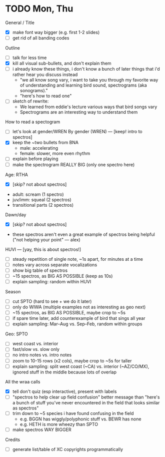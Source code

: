 # TODO Mon, Thu

General / Title
- [x] make font way bigger (e.g. first 1-2 slides)
- [ ] get rid of all banding codes

Outline
- [ ] talk for less time
- [x] kill all visual sub-bullets, and don't explain them
- [ ] i already know these things, i don't know a bunch of later things that i'd rather hear you discuss instead
  - "we all know song vary, i want to take you through my favorite way of understanding and learning bird sound,
    spectrograms (aka sonograms)."
  - "here's how to read one"
- [ ] sketch of rewrite:
  - We learned from eddie's lecture various ways that bird songs vary
  - Spectrograms are an interesting way to understand them

How to read a spectogram
- [ ] let's look at gender/WREN
By gender (WREN) — [keep! intro to spectros]
- [x] keep the ~two bullets from BNA
  - male: accelerating
  - female: slower, more even rhythm
- [ ] explain before playing
- [ ] make the spectrogram REALLY BIG (only one spectro here)

Age: RTHA
- [x] [skip? not about spectros]
- adult: scream (1 spectro)
- juv/imm: squeal (2 spectros)
- transitional parts (2 spectros)

Dawn/day
- [x] [skip? not about spectros]
- these spectros aren't even a great example of spectros being helpful ("not helping your point" — alex)

HUVI — [yay, this is about spectros!]
- [ ] steady repetition of single note, ~1s apart, for minutes at a time
- [ ] notes vary across separate vocalizations
- [ ] show big table of spectros
- [ ] ~15 spectros, as BIG AS POSSIBLE (keep as 10s)
- [ ] explain sampling: random within HUVI

Season
- [ ] cut SPTO (hard to see + we do it later)
- [ ] only do WIWA (multiple examples not as interesting as geo next)
- [ ] ~15 spectros, as BIG AS POSSIBLE, maybe crop to ~5s
- [ ] if spare time later, add counterexample of bird that sings all year
- [ ] explain sampling: Mar–Aug vs. Sep–Feb, random within groups

Geo: SPTO
- [ ] west coast vs. interior
- [ ] fast/slow vs. slow only
- [ ] no intro notes vs. intro notes
- [ ] zoom to 10-15 rows (x2 cols), maybe crop to ~5s for taller
- [ ] explain sampling: split west coast (~CA) vs. interior (~AZ/CO/MX), ignored stuff in the middle because lots of overlap

All the wraa calls
- [x] tell don't quiz (esp interactive), present with labels
- [ ] "spectros to help clear up field confusion" better message than "here's a bunch of stuff you've never encountered in
  the field that looks similar as spectros"
- [ ] trim down to ~5 species i have found confusing in the field
  - e.g. BGGN has wiggly/polyphonic stuff vs. BEWR has none
  - e.g. HETH is more wheezy than SPTO
- [ ] make spectros WAY BIGGER

Credits
- [ ] generate list/table of XC copyrights programmatically
